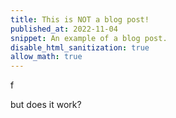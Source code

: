 ```yaml
---
title: This is NOT a blog post!
published_at: 2022-11-04
snippet: An example of a blog post.
disable_html_sanitization: true
allow_math: true
---
```

f

but does it work?